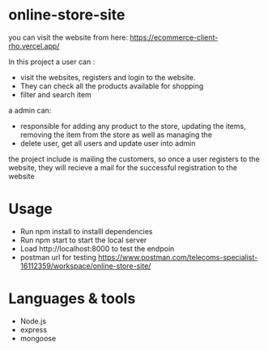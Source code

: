 # online-store-site
you can visit the website from here: https://ecommerce-client-rho.vercel.app/

In this project a user can :
- visit the websites, registers and login to the website. 
- They can check all the products available for shopping
- filter and search item 

a admin can:
- responsible for adding any product to the store, updating the items, removing the item from the store as well as managing the
- delete user, get all users and update user into admin 

the project include is mailing the customers, so once a user registers to the website, they will recieve a mail for the successful registration to the website
 
# Usage
- Run npm install to installl dependencies
- Run npm start to start the local server
- Load http://localhost:8000 to test the endpoin
-  postman url for testing https://www.postman.com/telecoms-specialist-16112359/workspace/online-store-site/

# Languages & tools
- Node.js
- express
- mongoose
